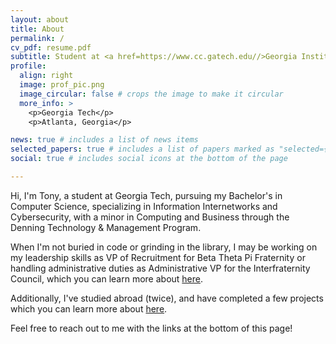 ```yaml
---
layout: about
title: About
permalink: /
cv_pdf: resume.pdf
subtitle: Student at <a href=https://www.cc.gatech.edu//>Georgia Institue of Technology</a>
profile:
  align: right
  image: prof_pic.png
  image_circular: false # crops the image to make it circular
  more_info: >
    <p>Georgia Tech</p>
    <p>Atlanta, Georgia</p>

news: true # includes a list of news items
selected_papers: true # includes a list of papers marked as "selected={true}"
social: true # includes social icons at the bottom of the page

---
```

<a
            href="{{ page.cv_pdf | prepend: 'assets/pdf/' | relative_url}}"
            target="_blank"
            rel="noopener noreferrer"
            class="float-right"
            ><i class="fa-solid fa-file-pdf"></i
          ></a>
          
Hi, I'm Tony, a student at Georgia Tech, pursuing my Bachelor's in Computer Science, specializing in Information Internetworks and Cybersecurity, with a minor in Computing and Business through the Denning Technology & Management Program.

When I'm not buried in code or grinding in the library, I may be working on my leadership skills as VP of Recruitment for Beta Theta Pi Fraternity or handling administrative duties as Administrative VP for the Interfraternity Council, which you can learn more about [here](/al-folio/leadership/).

Additionally, I've studied abroad (twice), and have completed a few projects which you can learn more about [here](/al-folio/projects/).

Feel free to reach out to me with the links at the bottom of this page!

<!-- [Font Awesome icons](https://fontawesome.com/) and [Academicons](https://jpswalsh.github.io/academicons/), like the ones below. Add your Facebook, Twitter, LinkedIn, Google Scholar, or just disable all of them. -->


